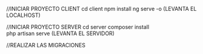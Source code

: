 //INICIAR PROYECTO CLIENT
 cd client
 npm install
 ng serve -o  (LEVANTA EL LOCALHOST)


 //INICIAR PROYECTO SERVER
 cd server
 composer install  
 php artisan serve  (LEVANTA EL SERVIDOR)


 //REALIZAR LAS MIGRACIONES 
